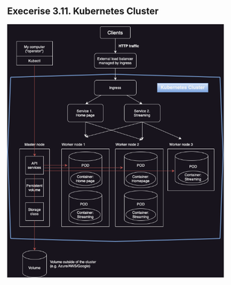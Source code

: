 ## Execerise 3.11. Kubernetes Cluster

<img src="https://github.com/flyingstick22/DevOps-with-Docker/blob/main/part3/3.11/pics/Kubernetes%20Cluster.drawio.png">
